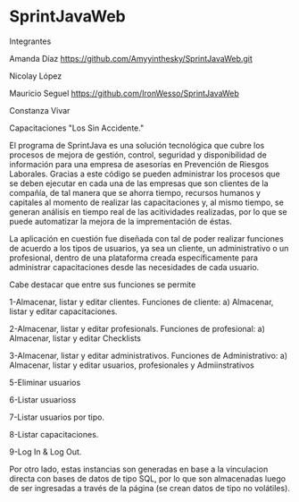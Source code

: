 # SprintJavaWeb
Integrantes

Amanda Díaz https://github.com/Amyyinthesky/SprintJavaWeb.git

Nicolay López

Mauricio Seguel https://github.com/IronWesso/SprintJavaWeb

Constanza Vivar 

Capacitaciones "Los Sin Accidente."

El programa de SprintJava es una solución tecnológica que cubre los procesos de mejora de gestión, control, seguridad y disponibilidad de información para una empresa de asesorías en Prevención de Riesgos Laborales. Gracias a este código se pueden administrar los procesos que se deben ejecutar en cada una de las empresas que son clientes de la compañía, de tal manera que se ahorra tiempo, recursos humanos y capitales al momento de realizar las capacitaciones y, al mismo tiempo, se generan análisis en tiempo real de las acitividades realizadas, por lo que se puede automatizar la mejora de la imprementación de éstas.




  La aplicación en cuestión fue diseñada con tal de poder realizar funciones de acuerdo a los  tipos de usuarios, ya
sea un cliente, un administrativo o un profesional, dentro de una plataforma creada específicamente para administrar 
capacitaciones desde las necesidades de cada usuario.

  Cabe destacar que entre sus funciones se permite

1-Almacenar, listar y editar clientes.
  Funciones de cliente:
    a) Almacenar, listar y editar capacitaciones.

2-Almacenar, listar y editar profesionals.
 Funciones de profesional:
    a) Almacenar, listar y editar Checklists

3-Almacenar, listar y editar administrativos.
Funciones de Administrativo:
    a) Almacenar, listar y editar usuarios, profesionales y Admiinstrativos


5-Eliminar usuarios

6-Listar usuarioss

7-Listar usuarios por tipo.

8-Listar capacitaciones.

9-Log In & Log Out.

Por otro lado, estas instancias son generadas en base a la vinculacion directa con bases de datos
de tipo SQL, por lo que son almacenadas luego de ser ingresadas a través de la página (se crean datos de tipo no volátiles).

